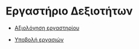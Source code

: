 # Εργαστήριο Δεξιοτήτων



* [Αξιολόγηση εργαστηρίου](https://docs.google.com/forms/d/e/1FAIpQLScFE2bgCsAtcgkNPNwvJCD5CUp4gpONxEN3TeGiYVkTsrZt1A/viewform?usp=sf_link)

* [Υποβολή εργασιών](https://www.dropbox.com/request/GxNSIhCjGyI41GDr5hJc)
